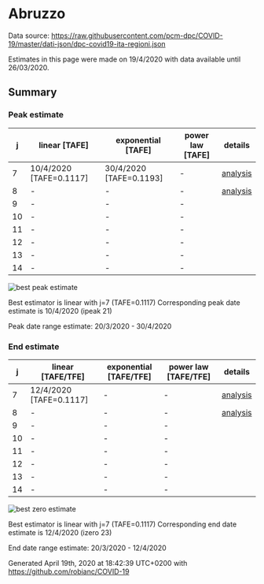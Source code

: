 # Abruzzo


Data source: https://raw.githubusercontent.com/pcm-dpc/COVID-19/master/dati-json/dpc-covid19-ita-regioni.json

Estimates in this page were made on 19/4/2020 with data available until 26/03/2020.


## Summary 

### Peak estimate 
|j|linear [TAFE]|exponential [TAFE]|power law [TAFE]|details|
|---|----|-----------|---------|-------|
|7|10/4/2020 [TAFE=0.1117]|30/4/2020 [TAFE=0.1193]|-|[analysis](COVID-19_abruzzo_j7_2020-03-26.md)|
|8|-|-|-|[analysis](COVID-19_abruzzo_j8_2020-03-26.md)|
|9|-|-|-||
|10|-|-|-||
|11|-|-|-||
|12|-|-|-||
|13|-|-|-||
|14|-|-|-||

![best peak estimate](COVID-19_abruzzo_j7_2020-03-26.png)

Best estimator is linear with j=7 (TAFE=0.1117)
Corresponding peak date estimate is 10/4/2020 (ipeak 21)


Peak date range estimate: 20/3/2020 - 30/4/2020

### End estimate 
|j|linear [TAFE/TFE]|exponential [TAFE/TFE]|power law [TAFE/TFE]|details|
|---|----|-----------|---------|-------|
|7|12/4/2020 [TAFE=0.1117]|-|-|[analysis](COVID-19_abruzzo_j7_2020-03-26.md)|
|8|-|-|-|[analysis](COVID-19_abruzzo_j8_2020-03-26.md)|
|9|-|-|-||
|10|-|-|-||
|11|-|-|-||
|12|-|-|-||
|13|-|-|-||
|14|-|-|-||

![best zero estimate](COVID-19_abruzzo_j7_2020-03-26.png)

Best estimator is linear with j=7 (TAFE=0.1117)
Corresponding end date estimate is 12/4/2020 (izero 23)


End date range estimate: 20/3/2020 - 12/4/2020

Generated April 19th, 2020 at 18:42:39 UTC+0200 with https://github.com/robianc/COVID-19
